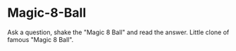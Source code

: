# Magic-8-Ball
Ask a question, shake the "Magic 8 Ball" and read the answer. Little clone of famous "Magic 8 Ball".
